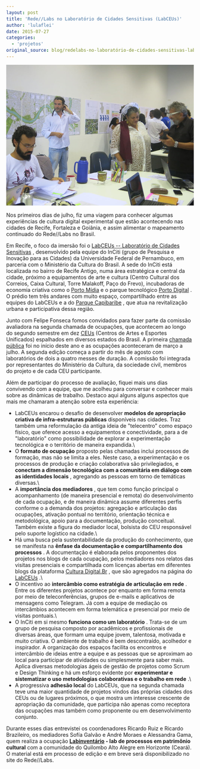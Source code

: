 ```yaml
---
layout: post
title: 'Rede//Labs no Laboratório de Cidades Sensitivas (LabCEUs)'
author: 'lulaflei'
date: 2015-07-27
categories:
  - 'projetos'
original_source: blog/redelabs-no-laboratório-de-cidades-sensitivas-labceus.html
---
```


![](/assets/images/IMG_2790.jpg)

Nos primeiros dias de julho, fiz uma viagem para conhecer algumas experiências de cultura digital experimental que estão acontecendo nas cidades de Recife, Fortaleza e Goiânia, e assim alimentar o mapeamento continuado do Rede//Labs no Brasil.

Em Recife, o foco da imersão foi o [LabCEUs -- Laboratório de Cidades Sensitivas](http://culturadigital.br/labceus/) , desenvolvido pela equipe do InCiti (grupo de Pesquisa e Inovação para as Cidades) da Universidade Federal de Pernambuco, em parceria com o Ministério da Cultura do Brasil.  A sede do InCiti está localizada no bairro de Recife Antigo, numa área estratégica e central da cidade, próximo a equipamentos de arte e cultura (Centro Cultural dos Correios, Caixa Cultural, Torre Malakoff, Paço do Frevo), incubadoras de economia criativa como o [Porto Mídia](http://portomidia.org/) e o parque tecnológico [Porto Digital](http://www.portodigital.org/) . O prédio tem três andares com muito espaço, compartilhado entre as equipes do LabCEUs e a do [Parque Capibaribe](http://www.parquecapibaribe.org/) , que atua na revitalização urbana e participativa dessa região.

Junto com Felipe Fonseca fomos convidados para fazer parte da comissão avaliadora na segunda chamada de ocupações, que acontecem ao longo do segundo semestre em dez [CEUs](http://ceus.cultura.gov.br/) (Centros de Artes e Esportes Unificados) espalhados em diversos estados do Brasil. A primeira [chamada pública](http://culturadigital.br/labceus/tag/chamada-publica/) foi no início deste ano e as ocupações aconteceram de março a julho. A segunda edição começa a partir do mês de agosto com laboratórios de dois a quatro messes de duração. A comissão foi integrada por representantes do Ministério da Cultura, da sociedade civil, membros do projeto e de cada CEU participante.

Além de participar do processo de avaliação, fiquei mais uns dias convivendo com a equipe, que me acolheu para conversar e conhecer mais sobre as dinâmicas de trabalho. Destaco aqui alguns alguns aspectos que mais me chamaram a atenção sobre esta experiência:

-   LabCEUs encarou o desafio de desenvolver **modelos de apropriação criativa de infra-estruturas públicas** disponíveis nas cidades. Traz também uma reformulação da antiga ideia de "telecentro" como espaço físico, que oferece acesso a equipamentos e conectividade, para a de "laboratório" como possibilidade de explorar a experimentação tecnológica e o território de maneira expandida.\
-   O **formato de ocupação** proposto pelas chamadas inclui processos de formação, mas não se limita a eles. Neste caso, a experimentação e os processos de produção e criação colaborativa são privilegiados, e **conectam a dimensão tecnológica com a comunitária em diálogo com as identidades locais** , agregando as pessoas em torno de temáticas diversas.\
-   A **importância dos mediadores** , que tem como função principal o acompanhamento (de maneira presencial e remota) do desenvolvimento de cada ocupação, e de maneira dinâmica assume diferentes perfis conforme o a demanda dos projetos: agregação e articulação das ocupações, ativação pontual no território, orientação técnica e metodológica, apoio para a documentação, produção conceitual. Também existe a figura do mediador local, bolsista do CEU responsável pelo suporte logístico na cidade.\
-   Há uma busca pela sustentabilidade da produção do conhecimento, que se manifesta na **ênfase da documentação e compartilhamento dos processos** . A documentação é elaborada pelos proponentes dos projetos nos blogs de cada ocupação, pelos mediadores nos relatos das visitas presenciais e compartilhada com licenças abertas em diferentes blogs da plataforma [Cultura Digital.Br](http://culturadigital.br/) , que são agregados na página do [LabCEUs](http://culturadigital.br/labceus) .\
-   O incentivo ao **intercâmbio como estratégia de articulação em rede** . Entre os diferentes projetos acontece por enquanto em forma remota por meio de teleconferências, grupos de e-mails e aplicativos de mensagens como Telegram. Já com a equipe de mediação os intercâmbios acontecem em forma telemática e presencial por meio de visitas pontuais.\
-   O InCiti em si mesmo **funciona como um laboratório** . Trata-se de um grupo de pesquisa composto por acadêmicos e profissionais de diversas áreas, que formam uma equipe jovem, talentosa, motivada e muito criativa. O ambiente de trabalho é bem descontraído, acolhedor e inspirador. A organização dos espaços facilita os encontros e intercâmbio de ideias entre a equipe e as pessoas que se aproximam ao local para participar de atividades ou simplesmente para saber mais. Aplica diversas metodologias ágeis de gestão de projetos como Scrum e Design Thinking e há um esforço evidente por **experimentar e sistematizar o uso metodologias colaborativas e o trabalho em rede** .\
-   A progressiva **adhesão local** do LabCEUs, que na segunda chamada teve uma maior quantidade de projetos vindos das próprias cidades dos CEUs ou de lugares próximos, o que mostra um interesse crescente de apropriação da comunidade, que participa não apenas como receptora das ocupações mas também como proponente ou em desenvolvimento conjunto.

Durante esses dias entrevistei os coordenadores Ricardo Ruiz e Ricardo Brazileiro, os mediadores Sofía Galvão e André Moraes e Alessandra Gama, quem realiza a ocupação **[Labinventário](http://culturadigital.br/labinventario/) - lab de processos em patrimônio cultural** com a comunidade do Quilombo Alto Alegre em Horizonte (Ceará). O material está em processo de edição e em breve será disponibilizado no site do Rede//Labs.
